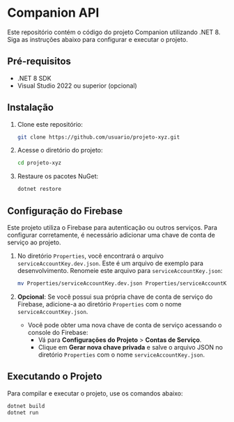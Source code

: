 # Companion API

Este repositório contém o código do projeto Companion utilizando .NET 8. Siga as instruções abaixo para configurar e executar o projeto.

## Pré-requisitos

- .NET 8 SDK
- Visual Studio 2022 ou superior (opcional)

## Instalação

1. Clone este repositório:

    ```bash
    git clone https://github.com/usuario/projeto-xyz.git
    ```

2. Acesse o diretório do projeto:

    ```bash
    cd projeto-xyz
    ```

3. Restaure os pacotes NuGet:

    ```bash
    dotnet restore
    ```

## Configuração do Firebase

Este projeto utiliza o Firebase para autenticação ou outros serviços. Para configurar corretamente, é necessário adicionar uma chave de conta de serviço ao projeto.

1. No diretório `Properties`, você encontrará o arquivo `serviceAccountKey.dev.json`. Este é um arquivo de exemplo para desenvolvimento. Renomeie este arquivo para `serviceAccountKey.json`:

    ```bash
    mv Properties/serviceAccountKey.dev.json Properties/serviceAccountKey.json
    ```

2. **Opcional**: Se você possui sua própria chave de conta de serviço do Firebase, adicione-a ao diretório `Properties` com o nome `serviceAccountKey.json`.

   - Você pode obter uma nova chave de conta de serviço acessando o console do Firebase:
     - Vá para **Configurações do Projeto** > **Contas de Serviço**.
     - Clique em **Gerar nova chave privada** e salve o arquivo JSON no diretório `Properties` com o nome `serviceAccountKey.json`.

## Executando o Projeto

Para compilar e executar o projeto, use os comandos abaixo:

```bash
dotnet build
dotnet run
